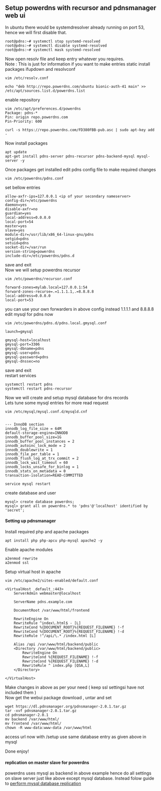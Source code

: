 ## Setup powerdns with recursor and pdnsmanager web ui   
In ubuntu there would be systemdresolver already running on port 53, hence we will first disable that.   
```
root@pdns:~# systemctl stop systemd-resolved
root@pdns:~# systemctl disable systemd-resolved
root@pdns:~# systemctl mask systemd-resolved
```   
Now open resolv file and keep entry whatever you requires.   
Note : This is just for information if you want to make entries static install packages ifupdown and resolvconf   

```
vim /etc/resolv.conf

echo "deb http://repo.powerdns.com/ubuntu bionic-auth-41 main" >> /etc/apt/sources.list.d/powerdns.list

```   
enable repository   
```
vim /etc/apt/preferences.d/powerdns
Package: pdns-*
Pin: origin repo.powerdns.com
Pin-Priority: 600

curl -s https://repo.powerdns.com/FD380FBB-pub.asc | sudo apt-key add -
```   
Now install packages   
```
apt update
apt-get install pdns-server pdns-recursor pdns-backend-mysql mysql-server -y
```

Once packages get installed edit pdns config file to make required changes   
```
vim /etc/powerdns/pdns.conf
```   
set bellow entries

```
allow-axfr-ips=127.0.0.1 <ip of your secondary nameserver>
config-dir=/etc/powerdns
daemon=yes
disable-axfr=no
guardian=yes
local-address=0.0.0.0
local-port=54
master=yes
slave=yes
module-dir=/usr/lib/x86_64-linux-gnu/pdns
setgid=pdns
setuid=pdns
socket-dir=/var/run
version-string=powerdns
include-dir=/etc/powerdns/pdns.d
```   

save and exit   
Now we will setup powerdns recursor   

```
vim /etc/powerdns/recursor.conf

forward-zones=mylab.local=127.0.0.1:54
forward-zones-recurse=.=1.1.1.1,.=8.8.8.8
local-address=0.0.0.0
local-port=53
```   
you can use your own forwarders in above config instead 1.1.1.1 and 8.8.8.8
edit mysql for pdns now   
```
vim /etc/powerdns/pdns.d/pdns.local.gmysql.conf 

launch=gmysql

gmysql-host=localhost
gmysql-port=3306
gmysql-dbname=pdns
gmysql-user=pdns
gmysql-password=pdns
gmysql-dnssec=no
```   
save and exit    
restart services    
```
systemctl restart pdns
systemctl restart pdns-recursor
```    
Now we will create and setup mysql database for dns records    
Lets tune some mysql entries for more read request    
```
vim /etc/mysql/mysql.conf.d/mysqld.cnf


--- InnoDB section
innodb_log_file_size = 64M
default-storage-engine=INNODB
innodb_buffer_pool_size=1G
innodb_buffer_pool_instances = 2
innodb_autoinc_lock_mode = 2
innodb_doublewrite = 1
innodb_file_per_table = 1
innodb_flush_log_at_trx_commit = 2
innodb_lock_wait_timeout = 60
innodb_locks_unsafe_for_binlog = 1
innodb_stats_on_metadata = 0
transaction-isolation=READ-COMMITTED

service mysql restart
```    
create database and user   
```
mysql> create database powerdns;
mysql> grant all on powerdns.* to 'pdns'@'localhost' identified by 'secret';
```    
#### Setting up pdnsmanager    

Install required php and apache packages

```
apt install php php-apcu php-mysql apache2 -y
```   
Enable apache modules   
```
a2enmod rewrite 
a2enmod ssl
```   
Setup virtual host in apache   

```
vim /etc/apache2/sites-enabled/default.conf

<VirtualHost _default_:443>
    ServerAdmin webmaster@localhost

    ServerName pdns.example.com

    DocumentRoot /var/www/html/frontend

    RewriteEngine On
    RewriteRule ^index\.html$ - [L]
    RewriteCond %{DOCUMENT_ROOT}%{REQUEST_FILENAME} !-f
    RewriteCond %{DOCUMENT_ROOT}%{REQUEST_FILENAME} !-d
    RewriteRule !^/api/\.* /index.html [L]

    Alias /api /var/www/html/backend/public
    <Directory /var/www/html/backend/public>
        RewriteEngine On
        RewriteCond %{REQUEST_FILENAME} !-f
        RewriteCond %{REQUEST_FILENAME} !-d
        RewriteRule ^ index.php [QSA,L]
    </Directory>

</VirtualHost>
```   

Make changes in above as per your need ( keep ssl settingsi have not included them )   
Now get the webui package download , untar and set

```
wget https://dl.pdnsmanager.org/pdnsmanager-2.0.1.tar.gz
tar -xvf pdnsmanager-2.0.1.tar.gz
cd pdnsmanager-2.0.1
mv backend /var/www/html/
mv frontend /var/www/html/
chown -R www-data:www-data /var/www/html 
```   

access url now with /setup
use same database entry as given above in mysql

Done enjoy!   

#### replication on master slave for powerdns   

powerdns uses mysql as backend in above example hence do all settings on slave server just like above except mysql database. Instead folow guide to [perform mysql database replication](mysqlrep.html)
